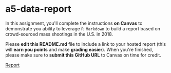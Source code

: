 # a5-data-report
In this assignment, you'll complete the instructions **on Canvas** to demonstrate you ability to leverage `R Markdown` to build a report based on crowd-sourced mass shootings in the U.S. in 2018.  

Please **edit this README.md** file to include a link to your hosted report (this will **earn you points** and make **grading easier**). When you're finished, please make sure to **submit this GitHub URL** to Canvas on time for credit.


[Report](https://github.com/uw-ischool-info-201a-2019-autumn/a5-b-JayrG007/blob/master/docs/index.Rmd)
